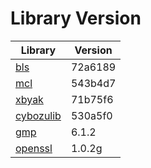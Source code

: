 # Library Version

Library | Version
------- | -------
[bls](https://github.com/herumi/bls) | 72a6189
[mcl](https://github.com/herumi/mcl) | 543b4d7
[xbyak](https://github.com/herumi/xbyak) | 71b75f6
[cybozulib](https://github.com/herumi/cybozulib) | 530a5f0
[gmp](https://gmplib.org) | 6.1.2
[openssl](https://openssl.org) | 1.0.2g
